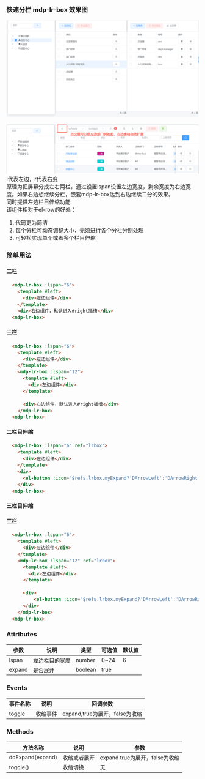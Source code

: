 ### 快速分栏 mdp-lr-box 效果图   
![mdp-lr-box](/docs/images/ui-components/mdp-lr-box/mdp-lr-box.png)  

![mdp-lr-box-dept-tree](/docs/images/ui-components/mdp-lr-box/mdp-lr-box-dept-tree.png)  
l代表左边，r代表右变  
原理为把屏幕分成左右两栏，通过设置lspan设置左边宽度，剩余宽度为右边宽度。如果右边想继续分栏，嵌套mdp-lr-box达到右边继续二分的效果。  
同时提供左边栏目伸缩功能  
该组件相对于el-row的好处：
1. 代码更为简洁
2. 每个分栏可动态调整大小，无须进行各个分栏分别处理
3. 可轻松实现单个或者多个栏目伸缩

### 简单用法 

#### 二栏
```html
  <mdp-lr-box :lspan="6">
    <template #left> 
      <div>左边组件</div>
    </template>
    <div>右边组件，默认进入#right插槽</div>
  <mdp-lr-box>
```

#### 三栏
```html
  <mdp-lr-box :lspan="6">
    <template #left> 
      <div>左边组件</div>
    </template> 
    <mdp-lr-box :lspan="12"> 
      <template #left> 
        <div>左边组件</div>
      </template> 
      
      <div>右边组件，默认进入#right插槽</div>
    </mdp-lr-box>
  <mdp-lr-box>
```

#### 二栏目伸缩
```html
  <mdp-lr-box :lspan="6" ref="lrbox">
    <template #left> 
      <div>左边组件</div>
    </template>
    <div>
      <el-button :icon="$refs.lrbox.myExpand?'DArrowLeft':'DArrowRight'" @click="$refs.lrbox.toggle()" plain title="展开/收起左边"/>
    </div>
  <mdp-lr-box>
``` 

#### 三栏目伸缩
#### 三栏
```html
  <mdp-lr-box :lspan="6">
    <template #left> 
      <div>左边组件</div>
    </template> 
    <mdp-lr-box :lspan="12" ref="lrbox"> 
      <template #left> 
        <div>左边组件</div>
      </template> 
      
      <div>
          <el-button :icon="$refs.lrbox.myExpand?'DArrowLeft':'DArrowRight'" @click="$refs.lrbox.toggle()" plain title="展开/收起左边"/>
      </div>
    </mdp-lr-box>
  <mdp-lr-box>
```
 

### Attributes
|参数|说明|类型|可选值|默认值|
|--------|------|--------|-----------------|----------------|
|lspan|左边栏目的宽度|number |0~24|6
|expand|是否展开|boolean|true  


### Events
|事件名称|说明|回调参数|
|--------|------|--------|
toggle|收缩事件|expand,true为展开，false为收缩

### Methods
|方法名称|说明|参数|
|--------|------|--------|
|doExpand(expand)|收缩或者展开| expand true为展开，false为收缩|
|toggle()|收缩切换|无|
  
